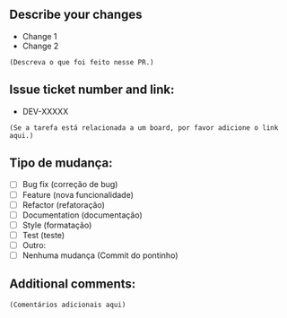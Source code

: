 ## Describe your changes

- Change 1
- Change 2

`(Descreva o que foi feito nesse PR.)`

## Issue ticket number and link:
- DEV-XXXXX

`(Se a tarefa está relacionada a um board, por favor adicione o link aqui.)`

## Tipo de mudança:
- [ ] Bug fix (correção de bug)
- [ ] Feature (nova funcionalidade)
- [ ] Refactor (refatoração)
- [ ] Documentation (documentação)
- [ ] Style (formatação)
- [ ] Test (teste)
- [ ] Outro:
- [ ] Nenhuma mudança (Commit do pontinho)

## Additional comments:

`(Comentários adicionais aqui)`